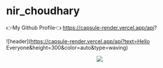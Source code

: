 # nir_choudhary
👉My Github Profile👈
https://capsule-render.vercel.app/api?

![header](https://capsule-render.vercel.app/api?text=Hello Everyone&height=300&color=auto&type=waving)


<p align="center">
  <img src="https://capsule-render.vercel.app/api?text=Hey Everyone!🕹️&animation=fadeIn&type=waving&color=gradient&height=100"/>
</p>


